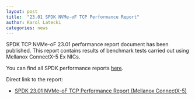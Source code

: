 ```yaml
---
layout: post
title:  "23.01 SPDK NVMe-oF TCP Performance Report"
author: Karol Latecki
categories: news
---
```


SPDK TCP NVMe-oF 23.01 performance report document has been published.
This report contains results of benchmark tests carried out using
Mellanox ConnectX-5 Ex NICs.

You can find all SPDK performance reports [here](https://spdk.io/doc/performance_reports.html).

Direct link to the report:

- [SPDK 23.01 NVMe-oF TCP Performance Report (Mellanox ConnectX-5)](https://ci.spdk.io/download/performance-reports/SPDK_tcp_mlx_perf_report_2301.pdf)
